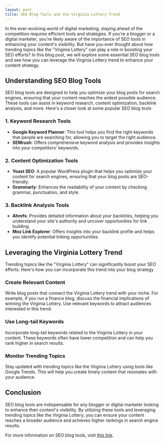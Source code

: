 ```yaml
---
layout: post
title: SEO Blog Tools and the Virginia Lottery Trend
---
```



In the ever-evolving world of digital marketing, staying ahead of the competition requires efficient tools and strategies. If you're a blogger or a digital marketer, you're likely aware of the importance of SEO tools in enhancing your content's visibility. But have you ever thought about how trending topics like the "Virginia Lottery" can play a role in boosting your SEO efforts? In this blog post, we will explore some essential SEO blog tools and see how you can leverage the Virginia Lottery trend to enhance your content strategy.

## Understanding SEO Blog Tools

SEO blog tools are designed to help you optimize your blog posts for search engines, ensuring that your content reaches the widest possible audience. These tools can assist in keyword research, content optimization, backlink analysis, and more. Here's a closer look at some popular SEO blog tools

### 1. Keyword Research Tools

- **Google Keyword Planner**: This tool helps you find the right keywords that people are searching for, allowing you to target the right audience.
- **SEMrush**: Offers comprehensive keyword analysis and provides insights into your competitors' keywords.

### 2. Content Optimization Tools

- **Yoast SEO**: A popular WordPress plugin that helps you optimize your content for search engines, ensuring that your blog posts are SEO-friendly.
- **Grammarly**: Enhances the readability of your content by checking grammar, punctuation, and style.

### 3. Backlink Analysis Tools

- **Ahrefs**: Provides detailed information about your backlinks, helping you understand your site's authority and uncover opportunities for link building.
- **Moz Link Explorer**: Offers insights into your backlink profile and helps you identify potential linking opportunities.

## Leveraging the Virginia Lottery Trend

Trending topics like the "Virginia Lottery" can significantly boost your SEO efforts. Here's how you can incorporate this trend into your blog strategy

### Create Relevant Content

Write blog posts that connect the Virginia Lottery trend with your niche. For example, if you run a finance blog, discuss the financial implications of winning the Virginia Lottery. Use relevant keywords to attract audiences interested in this trend.

### Use Long-tail Keywords

Incorporate long-tail keywords related to the Virginia Lottery in your content. These keywords often have lower competition and can help you rank higher in search results.

### Monitor Trending Topics

Stay updated with trending topics like the Virginia Lottery using tools like Google Trends. This will help you create timely content that resonates with your audience.

## Conclusion

SEO blog tools are indispensable for any blogger or digital marketer looking to enhance their content's visibility. By utilizing these tools and leveraging trending topics like the Virginia Lottery, you can ensure your content reaches a broader audience and achieves higher rankings in search engine results.

For more information on SEO blog tools, visit [this link](https://seoblogtool.com/).